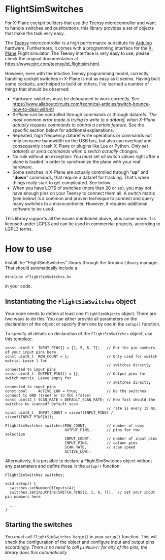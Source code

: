 # FlightSimSwitches

For X-Plane cockpit builders that use the Teensy microcontroller and want to
handle switches and pushbuttons, this library provides a set of objects that
make the task very easy.

The [Teensy](https://www.pjrc.com) microcontroller is a high performance
substitute for [Arduino](https://www.arduino.cc) hardware. Furthermore, it comes
with a programming interface for the [X-Plane](https://www.x-plane.com) Flight
simulator. The Teensy interface is very easy to use, please check the original
documentation at https://www.pjrc.com/teensy/td_flightsim.html.

However, even with the intuitive Teensy programming model, correctly handling
cockpit switches in X-Plane is not as easy as it seems. Having built some
cockpits, and helped to build on others, I've learned a number of things that
should be observed:

* Hardware switches must be debounced to work correctly. See https://www.allaboutcircuits.com/technical-articles/switch-bounce-how-to-deal-with-it/
* X-Plane can be controlled through commands or through datarefs. *The most
  common error made is trying to write to a dataref, when X-Plane actually
  requires commands to control a certain feature.* See the specific section
  below for additional explanations.
* Repeated, high frequency dataref write operations or commands not only consume
  bandwidth on the USB bus, but also can overload and consequently crash X-Plane
  or plugins like Lua or Python. *Only set datarefs or send commands when a
  switch actually changes*.
* No rule without an exception: You *must* set *all* switch values right after
  a plane is loaded in order to synchronize the plane with your real hardware.
* Some switches in X-Plane are actually controlled through "**up**" and
  "**down**" commands, that require a dataref for tracking. That's when things
  really start to get complicated. See below...
* When you have LOTS of switches (more than 20 or so), you may not have enough
  pins on your Teensy to connect them all. A switch matrix (see below) is a
  common and proven technique to connect and query many switches to a
  microcontroller. However, it requires additional software to be used.

This library supports all the issues mentioned above, plus some more. It is
licensed under LGPL3 and can be used in commercial projects, according to LGPL3
terms.

# How to use

Install the "FlightSimSwitches" library through the Arduino Library manager.
That should automatically include a

```
#include <FlightSimSwitches.h>
```

in your code.

## Instantiating the `FlightSimSwitches` object

Your code needs to define at least one `FlightSimObjects` object. There are two
ways to do this. You can either provide all parameters on the declaration of
the object or specify them one by one in the `setup()` function.

To specify all details on declaration of the `FlightSimSwitches` object, use
this template:

```
const uint8_t  INPUT_PINS[] = {2, 5, 6, 7};   // Put the pin numbers of your input pins here
const uint8_t  ROW_COUNT = 1;                 // Only used for switch matrix. Leave 1 for
                                              // switches directly connected to input pins
const uint8_t  OUTPUT_PINS[] = {};            // Output pins for switch matrix. Leave empty for
                                              // switches directly connected to input pins
const bool     ACTIVE_LOW = true;             // Do the switches connect to GND (true) or to VCC (false)
const uint32_t SCAN_RATE = DEFAULT_SCAN_RATE; // How fast should the switches be scanned? Default scan
                                              // rate is every 15 ms.
const uint8_t  INPUT_COUNT = sizeof(INPUT_PINS) / sizeof(INPUT_PINS[0]);

FlightSimSwitches switches(ROW_COUNT,         // number of rows
                           OUTPUT_PINS,       // pins for row selection
                           INPUT_COUNT,       // number of input pins
                           INPUT_PINS,        // column pins
                           SCAN_RATE,         // scan speed
                           ACTIVE_LOW);
```
Alternatively, it is possible to declare a FlightSimSwitches object without any
parameters and define those in the `setup()` function:

```
FlightSimSwitches switches;

void setup() {
  switches.setNumberOfInputs(4);
  switches.setInputPins(SWITCH_PINS(2, 5, 6, 7));  // Set your input pin numbers here

  ...
}
```

## Starting the switches

You *must* call `FlightSimSwitches.begin()` in your `setup()` function. This will
check the configuration of the object and configure input and output pins accordingly.
*There is no need to call `pinMode()` for any of the pins, the library does this
automatically*
